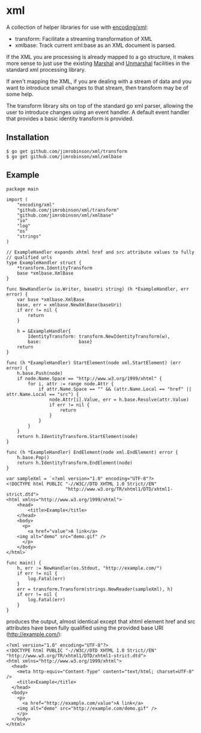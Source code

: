 xml
===

A collection of helper libraries for use with
[encoding/xml](http://golang.org/pkg/encoding/xml/):

- transform: Facilitate a streaming transformation of XML
- xmlbase: Track current xml:base as an XML document is parsed.

If the XML you are processing is already mapped to a go structure, it
makes more sense to just use the existing
[Marshal](http://golang.org/pkg/encoding/xml/#Marshal) and
[Unmarshal](http://golang.org/pkg/encoding/xml/#Unmarshal) facilities
in the standard xml processing library.

If aren't mapping the XML, if you are dealing with a stream of data
and you want to introduce small changes to that stream, then transform
may be of some help.

The transform library sits on top of the standard go xml parser,
allowing the user to introduce changes using an event handler.  A
default event handler that provides a basic identity transform is
provided.

Installation
------------

	$ go get github.com/jimrobinson/xml/transform
	$ go get github.com/jimrobinson/xml/xmlbase

Example
-------

	package main

	import (
		"encoding/xml"
		"github.com/jimrobinson/xml/transform"
		"github.com/jimrobinson/xml/xmlbase"
		"io"
		"log"
		"os"
		"strings"
	)

	// ExampleHandler expands xhtml href and src attribute values to fully
	// qualified urls
	type ExampleHandler struct {
		*transform.IdentityTransform
		base *xmlbase.XmlBase
	}

	func NewHandler(w io.Writer, baseUri string) (h *ExampleHandler, err error) {
		var base *xmlbase.XmlBase
		base, err = xmlbase.NewXmlBase(baseUri)
		if err != nil {
			return
		}

		h = &ExampleHandler{
			IdentityTransform: transform.NewIdentityTransform(w),
			base:              base}
		return
	}

	func (h *ExampleHandler) StartElement(node xml.StartElement) (err error) {
		h.base.Push(node)
		if node.Name.Space == "http://www.w3.org/1999/xhtml" {
			for i, attr := range node.Attr {
				if attr.Name.Space == "" && (attr.Name.Local == "href" || attr.Name.Local == "src") {
					node.Attr[i].Value, err = h.base.Resolve(attr.Value)
					if err != nil {
						return
					}
				}
			}
		}
		return h.IdentityTransform.StartElement(node)
	}

	func (h *ExampleHandler) EndElement(node xml.EndElement) error {
		h.base.Pop()
		return h.IdentityTransform.EndElement(node)
	}

	var sampleXml = `<?xml version="1.0" encoding="UTF-8"?>
	<!DOCTYPE html PUBLIC "-//W3C//DTD XHTML 1.0 Strict//EN"
	                      "http://www.w3.org/TR/xhtml1/DTD/xhtml1-strict.dtd">
	<html xmlns="http://www.w3.org/1999/xhtml">
	    <head>
	        <title>Example</title>
	    </head>
	    <body>
	      <p>
	        <a href="value">A link</a>
		<img alt="demo" src="demo.gif" />
	      </p>
	    </body>
	</html>`

	func main() {
		h, err := NewHandler(os.Stdout, "http://example.com/")
		if err != nil {
			log.Fatal(err)
		}
		err = transform.Transform(strings.NewReader(sampleXml), h)
		if err != nil {
			log.Fatal(err)
		}
	}

produces the output, almost identical except that xhtml element href
and src attributes have been fully qualified using the provided base
URI (http://example.com/):

	<?xml version="1.0" encoding="UTF-8"?>
	<!DOCTYPE html PUBLIC "-//W3C//DTD XHTML 1.0 Strict//EN" "http://www.w3.org/TR/xhtml1/DTD/xhtml1-strict.dtd">
	<html xmlns="http://www.w3.org/1999/xhtml">
	  <head>
	    <meta http-equiv="Content-Type" content="text/html; charset=UTF-8" />
	    <title>Example</title>
	  </head>
	  <body>
	    <p>
	      <a href="http://example.com/value">A link</a>
		<img alt="demo" src="http://example.com/demo.gif" />
	    </p>
	  </body>
	</html>
